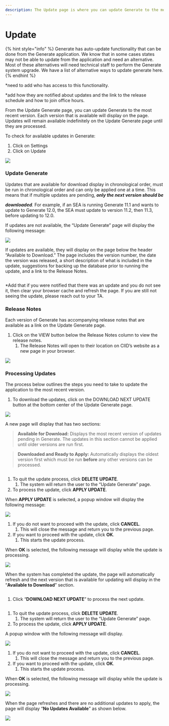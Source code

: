 ```yaml
---
description: The Update page is where you can update Generate to the most recent version.
---
```


# Update

{% hint style="info" %}
Generate has auto-update functionality that can be done from the Generate application. We know that in some cases states may not be able to update from the application and need an alternative. Most of these alternatives will need technical staff to perform the Generate system upgrade. We have a list of alternative ways to update generate here.&#x20;
{% endhint %}

\*need to add who has access to this functionality.

\*add how they are notified about updates and the link to the release schedule and how to join office hours.

From the Update Generate page, you can update Generate to the most recent version. Each version that is available will display on the page. Updates will remain available indefinitely on the Update Generate page until they are processed.

To check for available updates in Generate:

1. Click on Settings
2. Click on Update

![](<../../.gitbook/assets/image (42).png>)

### Update Generate <a href="#update_generate" id="update_generate"></a>

Updates that are available for download display in chronological order, must be run in chronological order and can only be applied one at a time. This means that if multiple updates are pending, _**only the next version should be**_

_**downloaded**._ For example, if an SEA is running Generate 11.1 and wants to update to Generate 12.0, the SEA must update to version 11.2, then 11.3, before updating to 12.0.

If updates are not available, the “Update Generate” page will display the following message:

![](<../../.gitbook/assets/image (187).png>)

If updates are available, they will display on the page below the header “Available to Download.” The page includes the version number, the date the version was released, a short description of what is included in the update, suggestions for backing up the database prior to running the update, and a link to the Release Notes.

<figure><img src="../../.gitbook/assets/image (51).png" alt=""><figcaption></figcaption></figure>

\*Add that if you were notified that there was an update and you do not see it, then clear your browser cache and refresh the page. If you are still not seeing the update, please reach out to your TA.

### **Release Notes**

Each version of Generate has accompanying release notes that are available as a link on the Update Generate page.

1. Click on the VIEW button below the Release Notes column to view the release notes.
   1. The Release Notes will open to their location on CIID’s website as a new page in your browser.

![](<../../.gitbook/assets/image (26).png>)

### Processing Updates

The process below outlines the steps you need to take to update the application to the most recent version.

1. To download the updates, click on the DOWNLOAD NEXT UPDATE button at the bottom center of the Update Generate page.

![](<../../.gitbook/assets/image (174).png>)

A new page will display that has two sections:

> **Available for Download:** Displays the most recent version of updates pending in Generate. The updates in this section cannot be applied until older versions are run first.

> **Downloaded and Ready to Apply:** Automatically displays the oldest version first which must be run **before** any other versions can be processed.

<figure><img src="../../.gitbook/assets/image (164).png" alt=""><figcaption></figcaption></figure>

1. To quit the update process, click **DELETE UPDATE**.
   1. The system will return the user to the “Update Generate” page.
2. To process the update, click **APPLY UPDATE**.

When **APPLY UPDATE** is selected, a popup window will display the following message:

![](<../../.gitbook/assets/image (168).png>)

1. If you do not want to proceed with the update, click **CANCEL**.
   1. This will close the message and return you to the previous page.
2. If you want to proceed with the update, click **OK**.
   1. This starts the update process.

When **OK** is selected, the following message will display while the update is processing.

![](<../../.gitbook/assets/image (170).png>)

When the system has completed the update, the page will automatically refresh and the next version that is available for updating will display in the “**Available to Download**” section.

<figure><img src="../../.gitbook/assets/image (68).png" alt=""><figcaption></figcaption></figure>

1. Click “**DOWNLOAD NEXT UPDATE**” to process the next update.

<figure><img src="../../.gitbook/assets/image (117).png" alt=""><figcaption></figcaption></figure>

1. To quit the update process, click **DELETE UPDATE**.
   1. The system will return the user to the “Update Generate” page.
2. To process the update, click **APPLY UPDATE**.

A popup window with the following message will display.

![](<../../.gitbook/assets/image (184).png>)

1. If you do not want to proceed with the update, click **CANCEL**.
   1. This will close the message and return you to the previous page.
2. If you want to proceed with the update, click **OK**.
   1. This starts the update process.

When **OK** is selected, the following message will display while the update is processing.

![](<../../.gitbook/assets/image (35).png>)

When the page refreshes and there are no additional updates to apply, the page will display “**No Updates Available**” as shown below.

![](<../../.gitbook/assets/image (38).png>)
